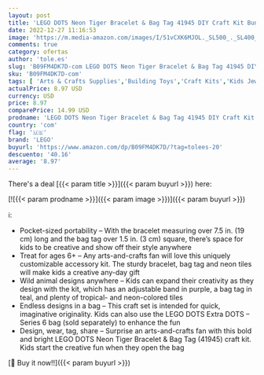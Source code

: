 ```yaml
---
layout: post
title: 'LEGO DOTS Neon Tiger Bracelet & Bag Tag 41945 DIY Craft Kit Bundle; A Creative Gift for Animal Fans Who Like to Make Keychain-Style Accessories; Fun Inspiration Set for Kids Aged 6+  188 Pieces '
date: 2022-12-27 11:16:53
image: 'https://m.media-amazon.com/images/I/51vCXK6MJOL._SL500_._SL400_.jpg'
comments: true
category: ofertas
author: 'tole.es'
slug: 'B09FM4DK7D-com LEGO DOTS Neon Tiger Bracelet & Bag Tag 41945 DIY Craft...'
sku: 'B09FM4DK7D-com'
tags: [ 'Arts & Crafts Supplies','Building Toys','Craft Kits','Kids Jewelry Making Kits','Toy Building Sets','Toys & Games','lego','🇺🇸', ]
actualPrice: 8.97 USD
currency: USD
price: 8.97
comparePrice: 14.99 USD
prodname: 'LEGO DOTS Neon Tiger Bracelet & Bag Tag 41945 DIY Craft Kit Bundle; A Creative Gift for Animal Fans Who Like to Make Keychain-Style Accessories; Fun Inspiration Set for Kids Aged 6+  188 Pieces '
country: 'com'
flag: '🇺🇸'
brand: 'LEGO'
buyurl: 'https://www.amazon.com/dp/B09FM4DK7D/?tag=tolees-20'
descuento: '40.16'
average: '8.97'
---
```


There's a deal [{{< param title >}}]({{< param buyurl >}})  here:

[![{{< param prodname >}}]({{< param image >}})]({{< param buyurl >}})

ℹ️:

- Pocket-sized portability – With the bracelet measuring over 7.5 in. (19 cm) long and the bag tag over 1.5 in. (3 cm) square, there’s space for kids to be creative and show off their style anywhere
- Treat for ages 6+ – Any arts-and-crafts fan will love this uniquely customizable accessory kit. The sturdy bracelet, bag tag and neon tiles will make kids a creative any-day gift
- Wild animal designs anywhere – Kids can expand their creativity as they design with the kit, which has an adjustable band in purple, a bag tag in teal, and plenty of tropical- and neon-colored tiles
- Endless designs in a bag – This craft set is intended for quick, imaginative originality. Kids can also use the LEGO DOTS Extra DOTS – Series 6 bag (sold separately) to enhance the fun
- Design, wear, tag, share – Surprise an arts-and-crafts fan with this bold and bright LEGO DOTS Neon Tiger Bracelet & Bag Tag (41945) craft kit. Kids start the creative fun when they open the bag

[🛒 Buy it now!!]({{< param buyurl >}})
